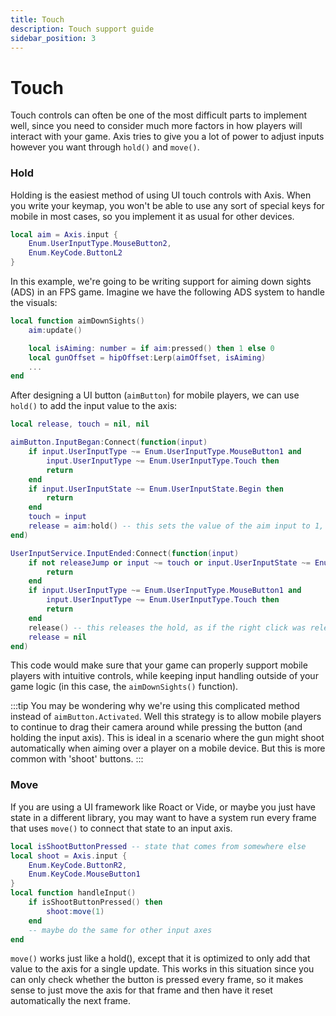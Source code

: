 ```yaml
---
title: Touch
description: Touch support guide
sidebar_position: 3
---
```


# Touch
Touch controls can often be one of the most difficult parts to implement well, since you need to consider much more factors in how players will interact with your game. Axis tries to give you a lot of power to adjust inputs however you want through `hold()` and `move()`.

### Hold
Holding is the easiest method of using UI touch controls with Axis. When you write your keymap, you won't be able to use any sort of special keys for mobile in most cases, so you implement it as usual for other devices.
```lua
local aim = Axis.input {
    Enum.UserInputType.MouseButton2,
    Enum.KeyCode.ButtonL2
}
```
In this example, we're going to be writing support for aiming down sights (ADS) in an FPS game. Imagine we have the following ADS system to handle the visuals:
```lua
local function aimDownSights()
    aim:update()

    local isAiming: number = if aim:pressed() then 1 else 0
    local gunOffset = hipOffset:Lerp(aimOffset, isAiming)
    ...
end
```
After designing a UI button (`aimButton`) for mobile players, we can use `hold()` to add the input value to the axis:
```lua
local release, touch = nil, nil

aimButton.InputBegan:Connect(function(input)
    if input.UserInputType ~= Enum.UserInputType.MouseButton1 and
        input.UserInputType ~= Enum.UserInputType.Touch then
        return
    end
    if input.UserInputState ~= Enum.UserInputState.Begin then
        return
    end
    touch = input
    release = aim:hold() -- this sets the value of the aim input to 1, as if there was a right click
end)

UserInputService.InputEnded:Connect(function(input)
    if not releaseJump or input ~= touch or input.UserInputState ~= Enum.UserInputState.End then
        return
    end
    if input.UserInputType ~= Enum.UserInputType.MouseButton1 and
        input.UserInputType ~= Enum.UserInputType.Touch then
        return
    end
    release() -- this releases the hold, as if the right click was released
    release = nil
end)
```
This code would make sure that your game can properly support mobile players with intuitive controls, while keeping input handling outside of your game logic (in this case, the `aimDownSights()` function).

:::tip
You may be wondering why we're using this complicated method instead of `aimButton.Activated`. Well this strategy is to allow mobile players to continue to drag their camera around while pressing the button (and holding the input axis). This is ideal in a scenario where the gun might shoot automatically when aiming over a player on a mobile device. But this is more common with 'shoot' buttons.
:::

### Move
If you are using a UI framework like Roact or Vide, or maybe you just have state in a different library, you may want to have a system run every frame that uses `move()` to connect that state to an input axis.
```lua
local isShootButtonPressed -- state that comes from somewhere else
local shoot = Axis.input {
    Enum.KeyCode.ButtonR2,
    Enum.KeyCode.MouseButton1
}
local function handleInput()
    if isShootButtonPressed() then
        shoot:move(1)
    end
    -- maybe do the same for other input axes
end
```
`move()` works just like a hold(), except that it is optimized to only add that value to the axis for a single update. This works in this situation since you can only check whether the button is pressed every frame, so it makes sense to just move the axis for that frame and then have it reset automatically the next frame.